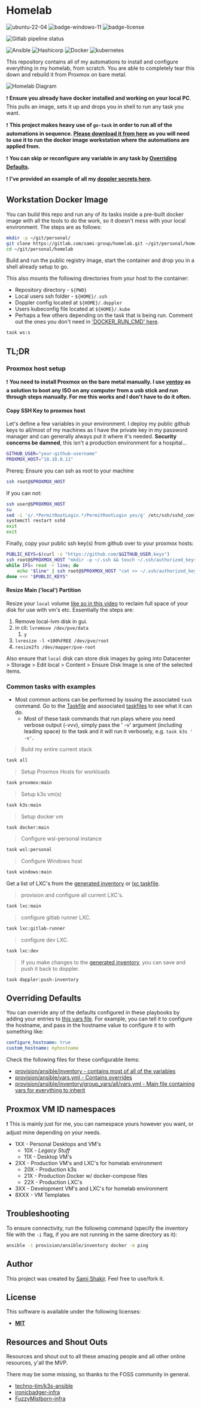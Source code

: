 # Homelab

![ubuntu-22-04](https://img.shields.io/badge/OS-Ubuntu%2022.04-blue)
![badge-windows-11](https://img.shields.io/badge/OS-Windows%2011%2021H2-blue)
![badge-license](https://img.shields.io/badge/License-MIT-informational)

![Gitlab pipeline status](https://img.shields.io/gitlab/pipeline-status/sami-group/homelab?branch=main&style=for-the-badge)

![Ansible](https://avatars.githubusercontent.com/u/1507452?s=200&v=4)
![Hashicorp](https://avatars.githubusercontent.com/u/761456?s=200&v=4)
![Docker](https://avatars.githubusercontent.com/u/38573177?s=200&v=4)
![kubernetes](https://avatars.githubusercontent.com/u/13629408?s=200&v=4)

This repository contains all of my automations to install and configure everything in my homelab, from scratch. You are able to completely tear this down and rebuild it from Proxmox on bare metal.

![Homelab Diagram](docs/assets/Homelab.svg)

❗ **Ensure you already have docker installed and working on your local PC**. This pulls an image, sets it up and drops you in shell to run any task you want.

❗ **This project makes heavy use of `go-task` in order to run all of the automations in sequence. [Please download it from here](https://taskfile.dev/installation/) as you will need to use it to run the docker image workstation where the automations are applied from.**

❗ **You can skip or reconfigure any variable in any task by [Overriding Defaults](#overriding-defaults).**

❗ **I've provided an example of all my [doppler secrets here](docs/doppler_secrets_example.md).**

## Workstation Docker Image

You can build this repo and run any of its tasks inside a pre-built docker image with all the tools to do the work, so it doesn't mess with your local environment. The steps are as follows:

```bash
mkdir -p ~/git/personal/
git clone https://gitlab.com/sami-group/homelab.git ~/git/personal/homelab
cd ~/git/personal/homelab
```

Build and run the public registry image, start the container and drop you in a shell already setup to go.

This also mounts the following directories from your host to the container:

- Repository directory - `${PWD}`
- Local users ssh folder - `${HOME}/.ssh`
- Doppler config located at `${HOME}/.doppler`
- Users kubeconfig file located at `${HOME}/.kube`
- Perhaps a few others depending on the task that is being run. Comment out the ones you don't need in ['DOCKER_RUN_CMD' here](https://gitlab.com/sami-group/homelab/-/blob/main/.taskfiles/Workstation.yml#L9).

```bash
task ws:s
```

## TL;DR

### Proxmox host setup

❗ **You need to install Proxmox on the bare metal manually. I use [ventoy](https://www.ventoy.net/en/index.html) as a solution to boot any ISO on any computer from a usb stick and run through steps manually. For me this works and I don't have to do it often.**

#### Copy SSH Key to proxmox host

Let's define a few variables in your environment. I deploy my public github keys to all/most of my machines as I have the private key in my password manager and can generally always put it where it's needed. **Security concerns be damned**, this isn't a production environment for a hospital...

```bash
GITHUB_USER="your-github-username"
PROXMOX_HOST="10.10.0.11"
```

Prereq: Ensure you can ssh as root to your machine

```bash
ssh root@$PROXMOX_HOST
```

If you can not:

```bash
ssh user@$PROXMOX_HOST
su
sed -i 's/.*PermitRootLogin.*/PermitRootLogin yes/g' /etc/ssh/sshd_config
systemctl restart sshd
exit
exit
```

Finally, copy your public ssh key(s) from github over to your proxmox hosts:

```bash
PUBLIC_KEYS=$(curl -s "https://github.com/$GITHUB_USER.keys")
ssh root@$PROXMOX_HOST "mkdir -p ~/.ssh && touch ~/.ssh/authorized_keys"
while IFS= read -r line; do
    echo "$line" | ssh root@$PROXMOX_HOST "cat >> ~/.ssh/authorized_keys"
done <<< "$PUBLIC_KEYS"
```

#### Resize Main ('local') Partition

Resize your `local` volume [like so in this video](https://youtu.be/_u8qTN3cCnQ?t=887) to reclaim full space of your disk for use with vm's etc. Essentially the steps are:

1. Remove local-lvm disk in gui.
2. in cli: `lvremove /dev/pve/data`
   1. `y`
3. `lvresize -l +100%FREE /dev/pve/root`
4. `resize2fs /dev/mapper/pve-root`

Also ensure that `local` disk can store disk images by going into Datacenter > Storage > Edit local > Content > Ensure Disk Image is one of the selected items.

### Common tasks with examples

- Most common actions can be performed by issuing the associated `task` command. Go to the [Taskfile](Taskfile.yml) and associated [taskfiles](.taskfiles/) to see what it can do.
  - Most of these task commands that run plays where you need verbose output (-vvv), simply pass the ' -v' argument (including leading space) to the task and it will run it verbosely, e.g. `task k3s ' -v'`.

> Build my entire current stack

```bash
task all
```

> Setup Proxmox Hosts for workloads

```bash
task proxmox:main
```

> Setup k3s vm(s)

```bash
task k3s:main
```

> Setup docker vm

```bash
task docker:main
```

> Configure wsl-personal instance

```bash
task wsl:personal
```

> Configure Windows host

```bash
task windows:main
```

Get a list of LXC's from the [generated inventory](provision/ansible/inventory/generated.yml) or [lxc taskfile](.taskfiles/Lxc.yml).

> provision and configure all current LXC's.

```bash
task lxc:main
```

> configure gitlab runner LXC.

```bash
task lxc:gitlab-runner
```

> configure dev LXC.

```bash
task lxc:dev
```

> If you make changes to the [generated inventory](provision/ansible/inventory/generated.yml), you can save and push it back to doppler.

```bash
task doppler:push-inventory
```

## Overriding Defaults

You can override any of the defaults configured in these playbooks by adding your entries to [this vars file](provision/ansible/vars.yml). For example, you can tell it to configure the hostname, and pass in the hostname value to configure it to with something like:

```yaml
configure_hostname: true
custom_hostname: myhostname
```

Check the following files for these configurable items:

- [provision/ansible/inventory - contains most of all of the variables](provision/ansible/inventory)
- [provision/ansible/vars.yml - Contains overrides](provision/ansible/vars.yml)
- [provision/ansible/inventory/group_vars/all/vars.yml - Main file containing vars for everything to inherit](provision/ansible/inventory/group_vars/all/vars.yml)

## Proxmox VM ID namespaces

❗ This is mainly just for me, you can namespace yours however you want, or adjust mine depending on your needs.

- 1XX - Personal Desktops and VM's
  - 10X - *Legacy Stuff*
  - 11X - Desktop VM's
- 2XX - Production VM's and LXC's for homelab environment
  - 20X - Production k3s
  - 21X - Production Docker w/ docker-compose files
  - 22X - Production LXC's
- 3XX - Development VM's and LXC's for homelab environment
- 8XXX - VM Templates

## Troubleshooting

To ensure connectivity, run the following command (specify the inventory file with the `-i` flag, if you are not running in the same directory as it):

```bash
ansible -i provision/ansible/inventory docker -m ping
```

## Author

This project was created by [Sami Shakir](https://www.linkedin.com/in/sami-shakir/). Feel free to use/fork it.

## License

This software is available under the following licenses:

- **[MIT](./LICENSE)**

## Resources and Shout Outs

Resources and shout out to all these amazing people and all other online resources, y'all the MVP.

There may be some missing, so thanks to the FOSS community in general.

- [techno-tim/k3s-ansible](https://github.com/techno-tim/k3s-ansible)
- [ironicbadger-infra](https://github.com/ironicbadger/infra)
- [FuzzyMistborn-infra](https://github.com/FuzzyMistborn/infra)
